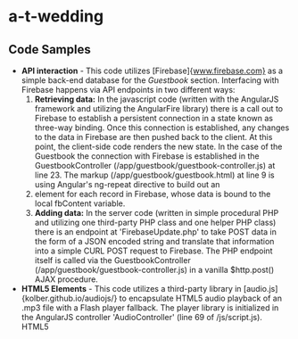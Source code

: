 # a-t-wedding
## Code Samples
* **API interaction** - This code utilizes [Firebase]{www.firebase.com} as a simple back-end database for the *Guestbook* section.  Interfacing with Firebase happens via API endpoints in two different ways:
  1. **Retrieving data:** In the javascript code (written with the AngularJS framework and utilizing the AngularFire library) there is a call out to Firebase to establish a persistent connection in a state known as three-way binding.  Once this connection is established, any changes to the data in Firebase are then pushed back to the client.  At this point, the client-side code renders the new state.  In the case of the Guestbook the connection with Firebase is established in the GuestbookController (/app/guestbook/guestbook-controller.js) at line 23.  The markup (/app/guestbook/guestbook.html) at line 9 is using Angular's ng-repeat directive to build out an <li> element for each record in Firebase, whose data is bound to the local fbContent variable.
  2. **Adding data:** In the server code (written in simple procedural PHP and utilizing one third-party PHP class and one helper PHP class) there is an endpoint at 'FirebaseUpdate.php' to take POST data in the form of a JSON encoded string and translate that information into a simple CURL POST request to Firebase.  The PHP endpoint itself is called via the GuestbookController (/app/guestbook/guestbook-controller.js) in a vanilla $http.post() AJAX procedure.   
* **HTML5 Elements** - This code utilizes a third-party library in [audio.js]{kolber.github.io/audiojs/} to encapsulate HTML5 audio playback of an .mp3 file with a Flash player fallback.  The player library is initialized in the AngularJS controller 'AudioController' (line 69 of /js/script.js).  HTML5 <audio> is a great standard on modern browsers, but for supporting older technologies such as Internet Explorer 8, the Flash player fallback is a necessary extra step to maintain graceful degradation. 